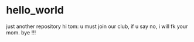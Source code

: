 # hello_world
just another repository
hi tom:
   u must join our club, if u say no, i will fk your mom.
   bye !!!
